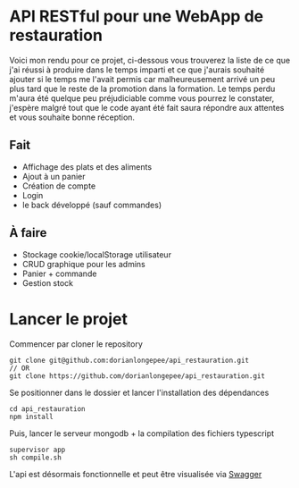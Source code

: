 # API RESTful pour une WebApp de restauration
Voici mon rendu pour ce projet, ci-dessous vous trouverez la liste de ce que j'ai réussi à produire dans le temps imparti et ce que j'aurais souhaité ajouter si le temps me l'avait permis car malheureusement arrivé un peu plus tard que le reste de la promotion dans la formation. Le temps perdu m'aura été quelque peu préjudiciable comme vous pourrez le constater, j'espère malgré tout que le code ayant été fait saura répondre aux attentes et vous souhaite bonne réception.

## Fait
- Affichage des plats et des aliments
- Ajout à un panier
- Création de compte
- Login
- le back développé (sauf commandes)

## À faire
- Stockage cookie/localStorage utilisateur
- CRUD graphique pour les admins
- Panier + commande
- Gestion stock

# Lancer le projet
Commencer par cloner le repository

```
git clone git@github.com:dorianlongepee/api_restauration.git
// OR
git clone https://github.com/dorianlongepee/api_restauration.git
```

Se positionner dans le dossier et lancer l'installation des dépendances

```
cd api_restauration
npm install
```

Puis, lancer le serveur mongodb + la compilation des fichiers typescript
```
supervisor app
sh compile.sh
```

L'api est désormais fonctionnelle et peut être visualisée via [Swagger](http://localhost:3000/docs)
